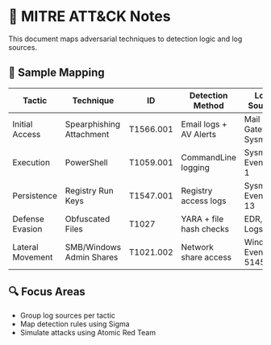# 🧠 MITRE ATT&CK Notes

This document maps adversarial techniques to detection logic and log sources.

## 📌 Sample Mapping

| Tactic            | Technique                  | ID       | Detection Method        | Log Source             |
|-------------------|----------------------------|----------|--------------------------|------------------------|
| Initial Access    | Spearphishing Attachment   | T1566.001| Email logs + AV Alerts   | Mail Gateway, Sysmon   |
| Execution         | PowerShell                 | T1059.001| CommandLine logging      | Sysmon Event ID 1      |
| Persistence       | Registry Run Keys          | T1547.001| Registry access logs     | Sysmon Event ID 13     |
| Defense Evasion   | Obfuscated Files           | T1027    | YARA + file hash checks  | EDR, AV Logs           |
| Lateral Movement  | SMB/Windows Admin Shares   | T1021.002| Network share access     | Windows Event 5145     |

## 🔍 Focus Areas
- Group log sources per tactic
- Map detection rules using Sigma
- Simulate attacks using Atomic Red Team
